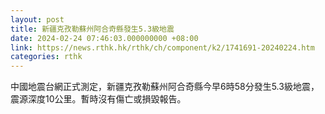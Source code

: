 ```yaml
---
layout: post
title: 新疆克孜勒蘇州阿合奇縣發生5.3級地震
date: 2024-02-24 07:46:03.000000000 +08:00
link: https://news.rthk.hk/rthk/ch/component/k2/1741691-20240224.htm
categories: rthk
---
```


中國地震台網正式測定，新疆克孜勒蘇州阿合奇縣今早6時58分發生5.3級地震，震源深度10公里。暫時沒有傷亡或損毀報告。
